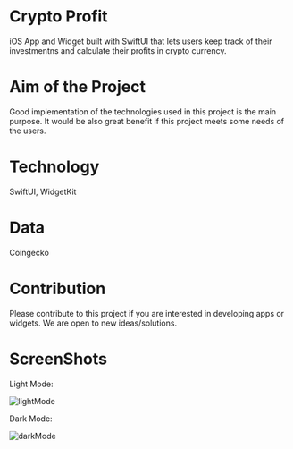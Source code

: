 # Crypto Profit

iOS App and Widget built with SwiftUI that lets users keep track of their investmentns and calculate their profits in crypto currency.

# Aim of the Project 

Good implementation of the technologies used in this project is the main purpose. It would be also great benefit if this project meets some needs of the users.


# Technology

SwiftUI, WidgetKit

# Data
Coingecko 

# Contribution

Please contribute to this project if you are interested in developing apps or widgets. We are open to new ideas/solutions. 

# ScreenShots
Light Mode:

![lightMode](https://user-images.githubusercontent.com/55114987/113487890-48739500-94c3-11eb-9ebc-eb21878f403d.png)

Dark Mode:

![darkMode](https://user-images.githubusercontent.com/55114987/113487889-44e00e00-94c3-11eb-98cf-a7ce36c7ab9d.png)


